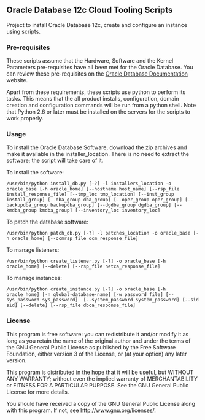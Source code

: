 ## Oracle Database 12c Cloud Tooling Scripts
Project to install Oracle Database 12c, create and configure an instance using scripts.

### Pre-requisites
These scripts assume that the Hardware, Software and the Kernel Parameters pre-requisites have all been met for the Oracle Database. You can review these pre-requisites on the [Oracle Database Documentation][oradocs] website.

Apart from these requirements, these scripts use python to perform its tasks. This means that the all product installs, configuration, domain creation and configuration commands will be run from a python shell. Note that Python 2.6 or later must be installed on the servers for the scripts to work properly.

### Usage
To install the Oracle Database Software, download the zip archives and make it available in the installer_location. There is no need to extract the software; the script will take care of it.

To install the software:

`/usr/bin/python install_db.py [-?] -l installers_location -o oracle_base [-h oracle_home] [--hostname host_name] [--rsp_file install_response_file] [--tmp_loc tmp_location] [--inst_group install_group] [--dba_group dba_group] [--oper_group oper_group] [--backupdba_group backupdba_group] [--dgdba_group dgdba_group] [--kmdba_group kmdba_group] [--inventory_loc inventory_loc]`

To patch the database software:

`/usr/bin/python patch_db.py [-?] -l patches_location -o oracle_base [-h oracle_home] [--ocmrsp_file ocm_response_file]`

To manage listeners:

`/usr/bin/python create_listener.py [-?] -o oracle_base [-h oracle_home] [--delete] [--rsp_file netca_response_file]`

To manage instances:

`/usr/bin/python create_instance.py [-?] -o oracle_base [-h oracle_home] [-n global-database-name] [-w password_file] [--sys_password sys_password]  [--system_password system_password] [--sid sid] [--delete] [--rsp_file dbca_response_file]`

### License
This program is free software: you can redistribute it and/or modify it as long as you retain the name of the original author and under the terms of the GNU General Public License as published by the Free Software Foundation, either version 3 of the License, or (at your option) any later version.

This program is distributed in the hope that it will be useful, but WITHOUT ANY WARRANTY; without even the implied warranty of MERCHANTABILITY or FITNESS FOR A PARTICULAR PURPOSE.  See the GNU General Public License for more details.

You should have received a copy of the GNU General Public License along with this program.  If not, see <http://www.gnu.org/licenses/>.

[oradocs]: http://docs.oracle.com/database/121/LADBI/chklist.htm#LADBI8045 "Oracle Database Documentation"
